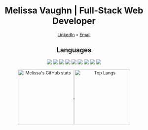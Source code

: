 <h1 align="center"> Melissa Vaughn | Full-Stack Web Developer </h1>

<div>
  <p align="center">
  <a href="https://www.linkedin.com/in/melissa-vaughn-663b35226/">LinkedIn</a> •
  <a href="mailto:meli.explores@gmail.com">Email</a>
  </p>
</div>

<h2 align="center">Languages</h2>

<p align="center">
    <img src="https://img.shields.io/static/v1?style=for-the-badge&message=HTML5&color=important&logo=HTML5&logoColor=FFFFFF&label="/>
    <img src="https://img.shields.io/static/v1?style=for-the-badge&message=CSS3&color=green&logo=CSS3&logoColor=FFFFFF&label="/>
    <img src="https://img.shields.io/static/v1?style=for-the-badge&message=JavaScript&color=ff69b4&logo=JavaScript&logoColor=F7DF1E&label="/>
    <img src="https://img.shields.io/static/v1?style=for-the-badge&message=React&color=yellow&logo=React&logoColor=61DAFB&label="/>
    <img src="https://img.shields.io/static/v1?style=for-the-badge&message=MongoDB&color=blueviolet&logo=MongoDB&logoColor=FFFFFF&label="/>
    <img src="https://img.shields.io/static/v1?style=for-the-badge&message=npm&color=important&logo=npm&logoColor=FFFFFF&label="/>
    <img src="https://img.shields.io/static/v1?style=for-the-badge&message=Node.js&color=green&logo=Node.js&logoColor=FFFFFF&label="/>
    <img src="https://img.shields.io/static/v1?style=for-the-badge&message=Handlebars.js&color=blueviolet&logo=Handlebars.js&logoColor=FFFFFF&label="/>
    <img src="https://img.shields.io/static/v1?style=for-the-badge&message=MySQL&color=yellow&logo=MySQL&logoColor=FFFFFF&label="/>
</p>

<p align="center"> 
  <a href="https://github.com/Meljska-Fawn/github-readme-stats">
    <img align="center" height="180em" src="https://github-readme-stats.vercel.app/api?username=Meljska-Fawn&theme=dark&show_icons=true" alt="Melissa's GitHub stats"/>
  </a>
  <a href="https://github.com/anuraghazra/github-readme-stats">
    <img align="center" height="180em" src="https://github-readme-stats.vercel.app/api/top-langs/?username=Meljska-Fawn&layout=compact&theme=dark" alt="Top Langs"/>
  </a>
</p>
